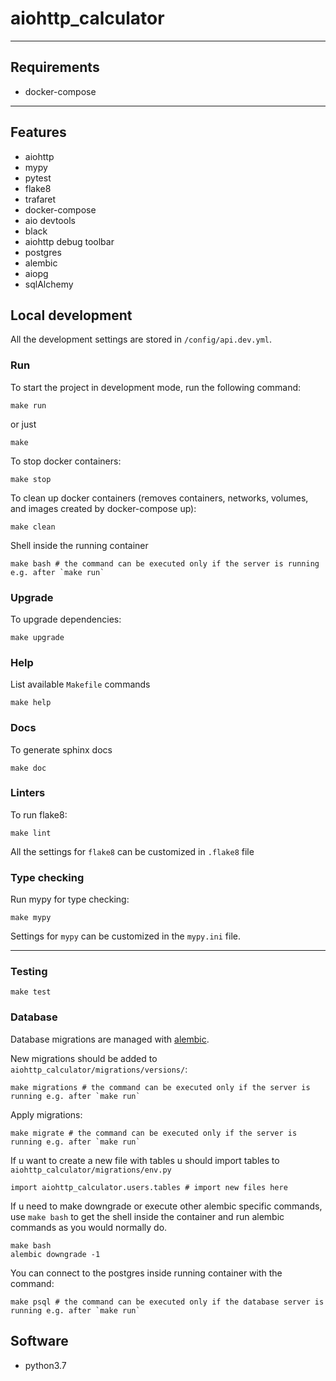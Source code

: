 # aiohttp_calculator

___

## Requirements
- docker-compose

___

## Features

- aiohttp
- mypy
- pytest
- flake8
- trafaret
- docker-compose
- aio devtools
- black
- aiohttp debug toolbar
- postgres
- alembic
- aiopg
- sqlAlchemy


## Local development
All the development settings are stored in `/config/api.dev.yml`.

### Run
To start the project in development mode, run the following command:

```
make run
```

or just

```
make
```

To stop docker containers:

```
make stop
```

To clean up docker containers (removes containers, networks, volumes, and images created by docker-compose up):

```
make clean
```

Shell inside the running container

```
make bash # the command can be executed only if the server is running e.g. after `make run`
```


### Upgrade
To upgrade dependencies:

```
make upgrade
```

### Help

List available `Makefile` commands
```
make help
```

### Docs

To generate sphinx docs
```
make doc
```

### Linters
To run flake8:

```
make lint
```

All the settings for `flake8` can be customized in `.flake8` file

### Type checking
Run mypy for type checking:

```
make mypy
```

Settings for `mypy` can be customized in the `mypy.ini` file.

___

### Testing
```
make test
```

### Database
Database migrations are managed with [alembic](http://alembic.zzzcomputing.com/en/latest/).

New migrations should be added to `aiohttp_calculator/migrations/versions/`:

```
make migrations # the command can be executed only if the server is running e.g. after `make run`
```

Apply migrations:

```
make migrate # the command can be executed only if the server is running e.g. after `make run`
```

If u want to create a new file with tables u should import tables to `aiohttp_calculator/migrations/env.py`

```
import aiohttp_calculator.users.tables # import new files here
```

If u need to make downgrade or execute other alembic specific commands, use `make bash`
to get the shell inside the container and run alembic commands as you would normally do.

```
make bash
alembic downgrade -1
```

You can connect to the postgres inside running container with the command:

```
make psql # the command can be executed only if the database server is running e.g. after `make run` 
```

## Software

- python3.7
